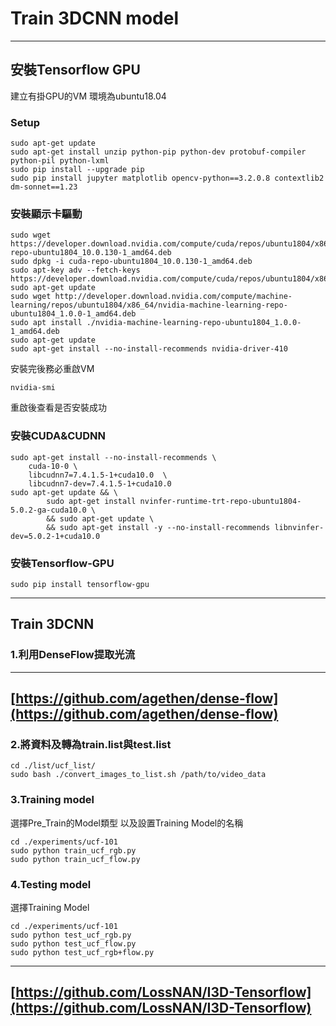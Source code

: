 # Train 3DCNN model
---
## 安裝Tensorflow GPU
建立有掛GPU的VM 環境為ubuntu18.04
### Setup
```linux
sudo apt-get update
sudo apt-get install unzip python-pip python-dev protobuf-compiler python-pil python-lxml
sudo pip install --upgrade pip
sudo pip install jupyter matplotlib opencv-python==3.2.0.8 contextlib2 dm-sonnet==1.23
```
### 安裝顯示卡驅動
```linux
sudo wget https://developer.download.nvidia.com/compute/cuda/repos/ubuntu1804/x86_64/cuda-repo-ubuntu1804_10.0.130-1_amd64.deb
sudo dpkg -i cuda-repo-ubuntu1804_10.0.130-1_amd64.deb
sudo apt-key adv --fetch-keys https://developer.download.nvidia.com/compute/cuda/repos/ubuntu1804/x86_64/7fa2af80.pub
sudo apt-get update
sudo wget http://developer.download.nvidia.com/compute/machine-learning/repos/ubuntu1804/x86_64/nvidia-machine-learning-repo-ubuntu1804_1.0.0-1_amd64.deb
sudo apt install ./nvidia-machine-learning-repo-ubuntu1804_1.0.0-1_amd64.deb
sudo apt-get update
sudo apt-get install --no-install-recommends nvidia-driver-410
```
安裝完後務必重啟VM
```linux
nvidia-smi
```
重啟後查看是否安裝成功
### 安裝CUDA&CUDNN
```linux
sudo apt-get install --no-install-recommends \
    cuda-10-0 \
    libcudnn7=7.4.1.5-1+cuda10.0  \
    libcudnn7-dev=7.4.1.5-1+cuda10.0
sudo apt-get update && \
        sudo apt-get install nvinfer-runtime-trt-repo-ubuntu1804-5.0.2-ga-cuda10.0 \
        && sudo apt-get update \
        && sudo apt-get install -y --no-install-recommends libnvinfer-dev=5.0.2-1+cuda10.0
```
### 安裝Tensorflow-GPU
```linux
sudo pip install tensorflow-gpu
```
---
## Train 3DCNN
### 1.利用DenseFlow提取光流
---
[https://github.com/agethen/dense-flow](https://github.com/agethen/dense-flow)
---
### 2.將資料及轉為train.list與test.list
```linux
cd ./list/ucf_list/
sudo bash ./convert_images_to_list.sh /path/to/video_data
```
### 3.Training model
選擇Pre_Train的Model類型 以及設置Training Model的名稱
```linux
cd ./experiments/ucf-101
sudo python train_ucf_rgb.py
sudo python train_ucf_flow.py
```
### 4.Testing model
選擇Training Model
```linux
cd ./experiments/ucf-101
sudo python test_ucf_rgb.py
sudo python test_ucf_flow.py
sudo python test_ucf_rgb+flow.py
```

---
[https://github.com/LossNAN/I3D-Tensorflow](https://github.com/LossNAN/I3D-Tensorflow)
---

